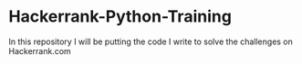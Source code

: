 # Hackerrank-Python-Training
In this repository I will be putting the code I write to solve the challenges on Hackerrank.com

